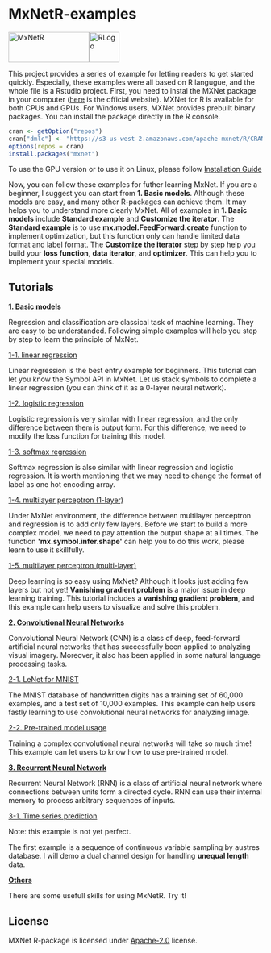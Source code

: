 # MxNetR-examples

<img src="https://raw.githubusercontent.com/dmlc/dmlc.github.io/master/img/logo-m/mxnetR.png" width="160" height="60" alt="MxNetR"/><img src="https://assets-cdn.github.com/images/topics/r.png?v=1508892931" width="60" height="60" alt="RLogo"/>

This project provides a series of example for letting readers to get started quickly. Especially, these examples were all based on R langugue, and the whole file is a Rstudio project. 
First, you need to instal the MXNet package in your computer ([here](https://mxnet.incubator.apache.org/get_started/windows_setup.html#install-mxnet-for-r) is the official website). MXNet for R is available for both CPUs and GPUs. For Windows users, MXNet provides prebuilt binary packages. You can install the package directly in the R console.

```r
cran <- getOption("repos")
cran["dmlc"] <- "https://s3-us-west-2.amazonaws.com/apache-mxnet/R/CRAN/"
options(repos = cran)
install.packages("mxnet")
```

To use the GPU version or to use it on Linux, please follow [Installation Guide](http://mxnet.io/get_started/install.html)

Now, you can follow these examples for futher learning MxNet. If you are a beginner, I suggest you can start from **1. Basic models**. Although these models are easy, and many other R-packages can achieve them. It may helps you to understand more clearly MxNet. All of examples in **1. Basic models** include **Standard example** and **Customize the iterator**. The **Standard example** is to use **mx.model.FeedForward.create** function to implement optimization, but this function only can handle limited data format and label format. The **Customize the iterator** step by step help you build your **loss function**, **data iterator**, and **optimizer**. This can help you to implement your special models.

Tutorials
-------

**[1. Basic models](https://github.com/xup6fup/MxNetR-examples/tree/master/1.%20Basic%20models)**

Regression and classification are classical task of machine learning. They are easy to be understanded. Following simple examples will help you step by step to learn the principle of MxNet.

[1-1. linear regression](https://github.com/xup6fup/MxNetR-examples/tree/master/1.%20Basic%20models/1.%20linear%20regression)

Linear regression is the best entry example for beginners. This tutorial can let you know the Symbol API in MxNet. Let us stack symbols to complete a linear regression (you can think of it as a 0-layer neural network).

[1-2. logistic regression](https://github.com/xup6fup/MxNetR-examples/tree/master/1.%20Basic%20models/2.%20logistic%20regression)

Logistic regression is very similar with linear regression, and the only difference between them is output form. For this difference, we need to modify the loss function for training this model.

[1-3. softmax regression](https://github.com/xup6fup/MxNetR-examples/tree/master/1.%20Basic%20models/3.%20softmax%20regression)

Softmax regression is also similar with linear regression and logistic regression. It is worth mentioning that we may need to change the format of label as one hot encoding array.

[1-4. multilayer perceptron (1-layer)](https://github.com/xup6fup/MxNetR-examples/tree/master/1.%20Basic%20models/4.%20multilayer%20perceptron%20(1-layer))

Under MxNet environment, the difference between multilayer perceptron and regression is to add only few layers. Before we start to build a more complex model, we need to pay attention the output shape at all times. The function **'mx.symbol.infer.shape'** can help you to do this work, please learn to use it skillfully.

[1-5. multilayer perceptron (multi-layer)](https://github.com/xup6fup/MxNetR-examples/tree/master/1.%20Basic%20models/5.%20multilayer%20perceptron%20(multi-layer))

Deep learning is so easy using MxNet? Although it looks just adding few layers but not yet! **Vanishing gradient problem** is a major issue in deep learning training. This tutorial includes a **vanishing gradient problem**, and this example can help users to visualize and solve this problem.

**[2. Convolutional Neural Networks](https://github.com/xup6fup/MxNetR-examples/tree/master/2.%20Convolutional%20Neural%20Networks)**

Convolutional Neural Network (CNN) is a class of deep, feed-forward artificial neural networks that has successfully been applied to analyzing visual imagery. Moreover, it also has been applied in some natural language processing tasks.

[2-1. LeNet for MNIST](https://github.com/xup6fup/MxNetR-examples/tree/master/2.%20Convolutional%20Neural%20Networks/1.%20LeNet%20for%20MNIST)

The MNIST database of handwritten digits has a training set of 60,000 examples, and a test set of 10,000 examples. This example can help users fastly learning to use convolutional neural networks for analyzing image.

[2-2. Pre-trained model usage](https://github.com/xup6fup/MxNetR-examples/tree/master/2.%20Convolutional%20Neural%20Networks/2.%20Pre-trained%20model%20usage)

Training a complex convolutional neural networks will take so much time! This example can let users to know how to use pre-trained model.

**[3. Recurrent Neural Network](https://github.com/xup6fup/MxNetR-examples/tree/master/3.%20Recurrent%20Neural%20Network)**

Recurrent Neural Network (RNN) is a class of artificial neural network where connections between units form a directed cycle. RNN can use their internal memory to process arbitrary sequences of inputs.

[3-1. Time series prediction](https://github.com/xup6fup/MxNetR-examples/tree/master/3.%20Recurrent%20Neural%20Network/1.%20Time%20series%20prediction)

Note: this example is not yet perfect.

The first example is a sequence of continuous variable sampling by austres database. I will demo a dual channel design for handling **unequal length** data.

**[Others](https://github.com/xup6fup/MxNetR-examples/tree/master/Others)**

There are some usefull skills for using MxNetR. Try it!

License
-------
MXNet R-package is licensed under [Apache-2.0](https://github.com/apache/incubator-mxnet/blob/master/R-package/LICENSE) license.
